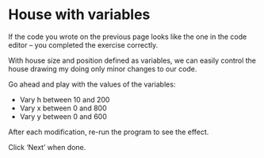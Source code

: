 # House with variables

If the code you wrote on the previous page looks like the one in the code editor – you completed the exercise correctly.

With house size and position defined as variables, we can easily control the house drawing my doing only minor changes to our code.

Go ahead and play with the values of the variables:

-	Vary h between 10 and 200
-	Vary x between 0 and 800
-	Vary y between 0 and 600

After each modification, re-run the program to see the effect.

Click ‘Next’ when done.
